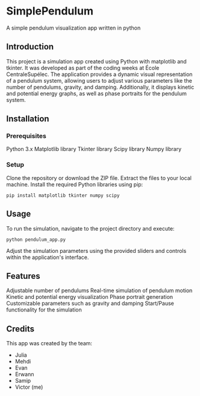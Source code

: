 # SimplePendulum
A simple pendulum visualization app written in python

## Introduction
This project is a simulation app created using Python with matplotlib and tkinter. It was developed as part of the coding weeks at École CentraleSupélec. The application provides a dynamic visual representation of a pendulum system, allowing users to adjust various parameters like the number of pendulums, gravity, and damping. Additionally, it displays kinetic and potential energy graphs, as well as phase portraits for the pendulum system.

## Installation
### Prerequisites
Python 3.x
Matplotlib library
Tkinter library
Scipy library
Numpy library

### Setup
Clone the repository or download the ZIP file.
Extract the files to your local machine.
Install the required Python libraries using pip:

```pip install matplotlib tkinter numpy scipy```

## Usage
To run the simulation, navigate to the project directory and execute:

```
python pendulum_app.py
```

Adjust the simulation parameters using the provided sliders and controls within the application's interface.

## Features
Adjustable number of pendulums
Real-time simulation of pendulum motion
Kinetic and potential energy visualization
Phase portrait generation
Customizable parameters such as gravity and damping
Start/Pause functionality for the simulation


## Credits
This app was created by the team:
- Julia 
- Mehdi 
- Evan 
- Erwann 
- Samip
- Victor (me)



